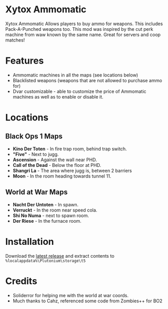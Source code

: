 # Xytox Ammomatic
Xytox Ammomatic Allows players to buy ammo for weapons. This includes Pack-A-Punched weapons too. This mod was inspired by the cut perk machine from waw known by the same name. Great for servers and coop matches!

# Features
* Ammomatic machines in all the maps (see locations below)
* Blacklisted weapons (weapons that are not allowed to purchase ammo for)
* Dvar customizable - able to customize the price of Ammomatic machines as well as to enable or disable it.

# Locations

## Black Ops 1 Maps

* **Kino Der Toten** - In fire trap room, behind trap switch.
* **"Five"** - Next to jugg.
* **Ascension** - Against the wall near PHD.
* **Call of the Dead** - Below the floor at PHD.
* **Shangri La** - The area where jugg is, between 2 barriers
* **Moon** - In the room heading towards tunnel 11.

## World at War Maps

* **Nacht Der Untoten** - In spawn.
* **Verruckt** - In the room near speed cola.
* **Shi No Numa** - next to spawn room.
* **Der Riese** - In the furnace room.

# Installation
Download the [latest release](https://github.com/pistakilla/Xytox-Ammomatic/releases/download/1.0/xytox_ammomatic_v1.0.zip) and extract contents to `%localappdata%\Plutonium\storage\t5`

# Credits
* Soliderror for helping me with the world at war coords.
* Much thanks to Cahz, referenced some code from Zombies++ for BO2

